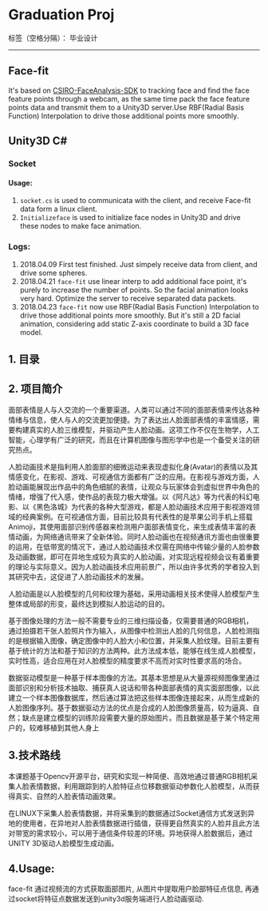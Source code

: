 # Graduation Proj

标签（空格分隔）： 毕业设计

---
## Face-fit
It's based on [CSIRO-FaceAnalysis-SDK](http://face.ci2cv.net/) to tracking face and find the face feature points through a webcam, as the same time pack the face feature points data and transmit them to a Unity3D server.Use RBF(Radial Basis Function) Interpolation to drive those additional points more smoothly.

## Unity3D C\#
### Socket
#### Usage:
1. `socket.cs` is used to communicata with the client, and receive Face-fit data form a linux client.
2. `Initializeface` is used to initialize face nodes in Unity3D and drive these nodes to make face animation.

### Logs:
1. 2018.04.09 First test finished. Just simpely receive data from client, and drive some spheres.
2. 2018.04.21 `face-fit` use linear interp to add additional face point, it's purely to increase the number of points. So the facial animation looks very hard. Optimize the server to receive separated data packets.
3. 2018.04.23 `face-fit` now use  RBF(Radial Basis Function) Interpolation to drive those additional points more smoothly. But it's still a 2D facial animation, considering add static Z-axis coordinate to build a 3D face model.


## 1. 目录

## 2. 项目简介
面部表情是人与人交流的一个重要渠道。人类可以通过不同的面部表情来传达各种情绪与信息，使人与人的交流更加便捷。为了表达出人脸面部表情的丰富情感，需要构建真实的人脸三维模型，并驱动产生人脸动画。这项工作不仅在生物学，人工智能，心理学有广泛的研究，而且在计算机图像与图形学中也是一个备受关注的研究热点。

人脸动画技术是指利用人脸面部的细微运动来表现虚拟化身(Avatar)的表情以及其情感变化，在影视、游戏、可视通信方面都有广泛的应用。在影视与游戏方面，人脸动画能展现出作品中的角色细腻的表情，让观众与玩家体会到虚拟世界中角色的情绪，增强了代入感，使作品的表现力极大增强。以《阿凡达》等为代表的科幻电影、以《黑色洛城》为代表的各种大型游戏，都是人脸动画技术应用于影视游戏领域的经典案例。在可视通信方面，目前比较具有代表性的是苹果公司手机上搭载Animoji，其使用面部识别传感器来检测用户面部表情变化，来生成表情丰富的表情动画，为网络通讯带来了全新体验。同时人脸动画也在视频通讯方面也由很重要的运用，在低带宽的情况下，通过人脸动画技术仅需在网络中传输少量的人脸参数及动画数据，即可在异地生成较为真实的人脸动画，对实现远程视频会议有着重要的理论与实际意义。因为人脸动画技术应用前景广，所以由许多优秀的学者投入到其研究中去，这促进了人脸动画技术的发展。

人脸动画是以人脸模型的几何和纹理为基础，采用动画相关技术使得人脸模型产生整体或局部的形变，最终达到模拟人脸运动的目的。

基于图像处理的方法一般不需要专业的三维扫描设备，仅需要普通的RGB相机，通过拍摄若干张人脸照片作为输入，从图像中检测出人脸的几何信息，人脸检测指的是根据输入图像，确定图像中的人脸大小和位置，并采集人脸纹理。目前主要有基于统计的方法和基于知识的方法两种。此方法成本低，能够在线生成人脸模型，实时性高，适合应用在对人脸模型的精度要求不高而对实时性要求高的场合。

数据驱动模型是一种基于样本图像的方法。其基本思想是从大量源视频图像里通过面部识别和分析技术抽取、捕获真人说话和带各种面部表情的真实面部图像，以此建立一个样本图像数据库，然后通过算法把这些样本图像连接起来，从而生成新的人脸图像序列。基于数据驱动方法的优点是合成的人脸图像质量高，较为逼真、自然；缺点是建立模型的训练阶段需要大量的原始图片。而且数据是基于某个特定用户的，较难移植到其他人身上

## 3.技术路线
本课题基于Opencv开源平台，研究和实现一种简便、高效地通过普通RGB相机采集人脸表情数据，利用跟踪到的人脸特征点位移数据驱动参数化人脸模型，从而获得真实、自然的人脸表情动画效果。

在LINUX下采集人脸表情数据，并将采集到的数据通过Socket通信方式发送到异地的使用者，在异地对人脸表情数据进行插值，获得更自然真实的人脸并且此方法对带宽的需求较小，可以用于通信条件较差的环境。异地获得人脸数据后，通过UNITY 3D驱动人脸模型生成动画。

## 4.Usage:

face-fit 通过视频流的方式获取面部图片, 从图片中提取用户脸部特征点信息, 再通过socket将特征点数据发送到unity3d服务端进行人脸动画驱动.










